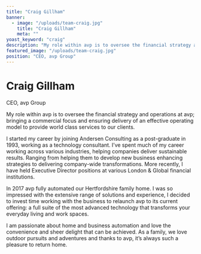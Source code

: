 ```yaml
---
title: "Craig Gillham"
banner: 
  - image: "/uploads/team-craig.jpg"
    title: "Craig Gillham"
    meta: ""
yoast_keyword: "craig"
description: "My role within avp is to oversee the financial strategy and operations at avp; bringing a commercial focus and ensuring delivery of an effective operating model to provide world class services to our clients."
featured_image: "/uploads/team-craig.jpg"
position: "CEO, avp Group"
---
```


# Craig Gillham

CEO, avp Group

My role within avp is to oversee the financial strategy and operations at avp; bringing a commercial focus and ensuring delivery of an effective operating model to provide world class services to our clients.
 
I started my career by joining Andersen Consulting as a post-graduate in 1993, working as a technology consultant.  I’ve spent much of my career working across various industries, helping companies deliver sustainable results. Ranging from helping them to develop new business enhancing strategies to delivering company-wide transformations. More recently, I have held Executive Director positions at various London & Global financial institutions.  

In 2017 avp fully automated our Hertfordshire family home.  I was so impressed with the extensive range of solutions and experience, I decided to invest time working with the business to relaunch avp to its current offering: a full suite of the most advanced technology that transforms your everyday living and work spaces.  

I am passionate about home and business automation and love the convenience and sheer delight that can be achieved. As a family, we love outdoor pursuits and adventures and thanks to avp, it’s always such a pleasure to return home.
